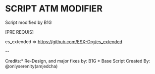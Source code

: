 # SCRIPT ATM MODIFIER

Script modified by B1G

[PRE REQUIS]

es_extended => https://github.com/ESX-Org/es_extended

--

Credits:* Re-Design, and major fixes by: B1G 
        * Base Script Created By: @onlyserenity(amjedcha)

